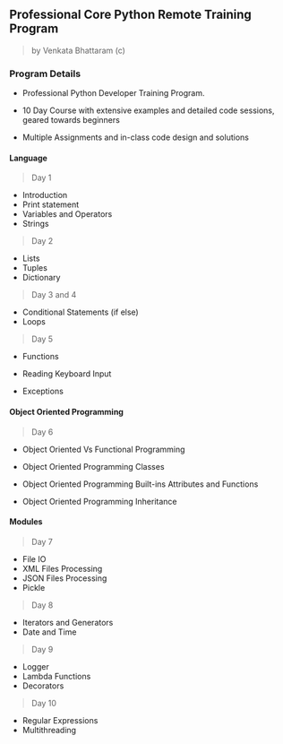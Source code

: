## Professional Core Python Remote Training Program

> by Venkata Bhattaram (c) 



### Program Details 

* Professional Python Developer Training Program.

* 10 Day Course with extensive examples and detailed code sessions, geared towards beginners

* Multiple Assignments and in-class code design and solutions

  


#### Language

> Day 1
* Introduction 
* Print statement
* Variables and Operators
* Strings

> Day 2
* Lists
* Tuples
* Dictionary

> Day 3 and 4
* Conditional Statements (if else)
* Loops

> Day 5
* Functions

* Reading Keyboard Input

* Exceptions

  


#### Object Oriented Programming

> Day 6
* Object Oriented Vs Functional Programming 

* Object Oriented Programming Classes

* Object Oriented Programming Built-ins Attributes and Functions

* Object Oriented Programming Inheritance

  


#### Modules

> Day 7
* File IO
* XML Files Processing
* JSON Files Processing
* Pickle

> Day 8
* Iterators and Generators
* Date and Time

> Day 9
* Logger
* Lambda Functions
* Decorators

> Day 10
* Regular Expressions
* Multithreading
